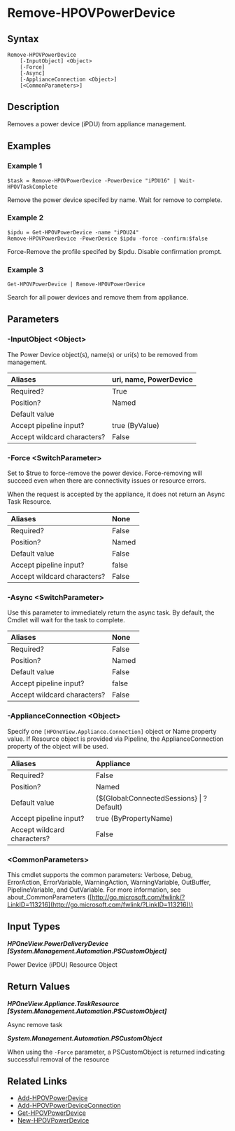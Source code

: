 ﻿---
description: Remove power device (iPDU)
---

# Remove-HPOVPowerDevice

## Syntax

```text
Remove-HPOVPowerDevice
    [-InputObject] <Object>
    [-Force]
    [-Async]
    [-ApplianceConnection <Object>]
    [<CommonParameters>]
```

## Description

Removes a power device (iPDU) from appliance management.

## Examples

###  Example 1 

```text
$task = Remove-HPOVPowerDevice -PowerDevice "iPDU16" | Wait-HPOVTaskComplete

```

Remove the power device specifed by name. Wait for remove to complete.

###  Example 2 

```text
$ipdu = Get-HPOVPowerDevice -name "iPDU24"
Remove-HPOVPowerDevice -PowerDevice $ipdu -force -confirm:$false
```

Force-Remove the profile specifed by $ipdu. Disable confirmation prompt.

###  Example 3 

```text
Get-HPOVPowerDevice | Remove-HPOVPowerDevice

```

Search for all power devices and remove them from appliance.

## Parameters

### -InputObject &lt;Object&gt;

The Power Device object(s), name(s) or uri(s) to be removed from management.

| Aliases | uri, name, PowerDevice |
| :--- | :--- |
| Required? | True |
| Position? | Named |
| Default value |  |
| Accept pipeline input? | true (ByValue) |
| Accept wildcard characters? | False |

### -Force &lt;SwitchParameter&gt;

Set to $true to force-remove the power device.  Force-removing will succeed even when there are connectivity issues or resource errors.

When the request is accepted by the appliance, it does not return an Async Task Resource.

| Aliases | None |
| :--- | :--- |
| Required? | False |
| Position? | Named |
| Default value | False |
| Accept pipeline input? | false |
| Accept wildcard characters? | False |

### -Async &lt;SwitchParameter&gt;

Use this parameter to immediately return the async task.  By default, the Cmdlet will wait for the task to complete.

| Aliases | None |
| :--- | :--- |
| Required? | False |
| Position? | Named |
| Default value | False |
| Accept pipeline input? | false |
| Accept wildcard characters? | False |

### -ApplianceConnection &lt;Object&gt;

Specify one `[HPOneView.Appliance.Connection]` object or Name property value. If Resource object is provided via Pipeline, the ApplianceConnection property of the object will be used.

| Aliases | Appliance |
| :--- | :--- |
| Required? | False |
| Position? | Named |
| Default value | (${Global:ConnectedSessions} &vert; ? Default) |
| Accept pipeline input? | true (ByPropertyName) |
| Accept wildcard characters? | False |

### &lt;CommonParameters&gt;

This cmdlet supports the common parameters: Verbose, Debug, ErrorAction, ErrorVariable, WarningAction, WarningVariable, OutBuffer, PipelineVariable, and OutVariable. For more information, see about\_CommonParameters \([http://go.microsoft.com/fwlink/?LinkID=113216](http://go.microsoft.com/fwlink/?LinkID=113216)\)

## Input Types

_**HPOneView.PowerDeliveryDevice [System.Management.Automation.PSCustomObject]**_

Power Device (iPDU) Resource Object

## Return Values

_**HPOneView.Appliance.TaskResource [System.Management.Automation.PSCustomObject]**_

Async remove task

_**System.Management.Automation.PSCustomObject**_

When using the `-Force` parameter, a PSCustomObject is returned indicating successful removal of the resource

## Related Links

* [Add-HPOVPowerDevice](add-hpovpowerdevice.md)
* [Add-HPOVPowerDeviceConnection](add-hpovpowerdeviceconnection.md)
* [Get-HPOVPowerDevice](get-hpovpowerdevice.md)
* [New-HPOVPowerDevice](new-hpovpowerdevice.md)
